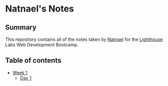 # Natnael's Notes
## Summary 

This repository contains all of the notes taken by [Natnael](https://github.com/nati047) for the [Lighthouse](https://www.lighthouselabs.ca/en) Labs Web Development Bootcamp.
## Table of contents
* [Week 1](/Week_1)
  * [Day 1](/Week_1/Day_1)